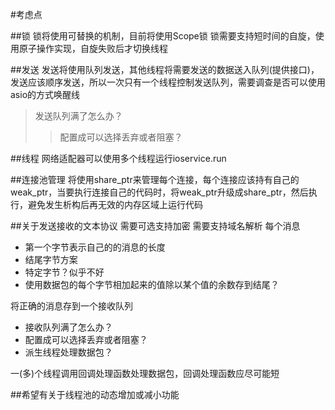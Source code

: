 #考虑点

##锁
锁将使用可替换的机制，目前将使用Scope锁
锁需要支持短时间的自旋，使用原子操作实现，自旋失败后才切换线程

##发送
发送将使用队列发送，其他线程将需要发送的数据送入队列(提供接口)，发送应该顺序发送，所以一次只有一个线程控制发送队列，需要调查是否可以使用asio的方式唤醒线
>发送队列满了怎么办？
>>配置成可以选择丢弃或者阻塞？

##线程
网络适配器可以使用多个线程运行ioservice.run

##连接池管理
将使用share_ptr来管理每个连接，每个连接应该持有自己的weak_ptr，当要执行连接自己的代码时，将weak_ptr升级成share_ptr，然后执行，避免发生析构后再无效的内存区域上运行代码

##关于发送接收的文本协议
需要可选支持加密
需要支持域名解析
每个消息
- 第一个字节表示自己的的消息的长度
- 结尾字节方案
 - 特定字节？似乎不好
 - 使用数据包的每个字节相加起来的值除以某个值的余数存到结尾？

将正确的消息存到一个接收队列
- 接收队列满了怎么办？
 - 配置成可以选择丢弃或者阻塞？
 - 派生线程处理数据包？

一(多)个线程调用回调处理函数处理数据包，回调处理函数应尽可能短

##希望有关于线程池的动态增加或减小功能